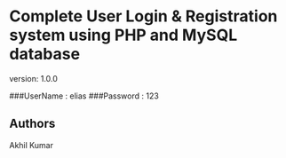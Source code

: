 # Complete User Login & Registration system using PHP and MySQL database

version: 1.0.0

###UserName : elias
###Password : 123



## Authors

Akhil Kumar 
